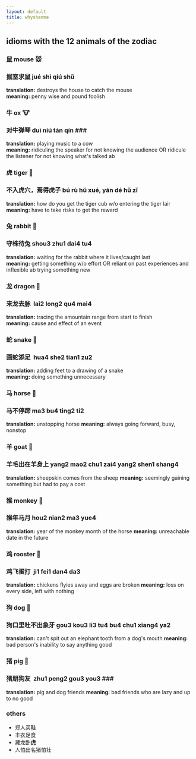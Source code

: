 ```yaml
---
layout: default
title: whyshenme
---
```



## idioms with the 12 animals of the zodiac ##

### 鼠 mouse 🐭 ###   
### 掘室求鼠  jué shì qiú shǔ ### 
**translation:** destroys the house to catch the mouse  
**meaning:** penny wise and pound foolish  

### 牛 ox 🐮 ### 
### 对牛弹琴  duì niú tán qín ###   
**translation:** playing music to a cow   
**meaning:** ridiculing the speaker for not knowing the audience OR ridicule the listener for not knowing what's talked ab  

### 虎 tiger 🐯 ###
### 不入虎穴，焉得虎子 bú rù hǔ xué, yān dé hǔ zǐ ### 
**translation:** how do you get the tiger cub w/o entering the tiger lair  
**meaning:** have to take risks to get the reward  

### 兔 rabbit 🐰 ###
### 守株待兔  shou3 zhu1 dai4 tu4 ### 
**translation:** waiting for the rabbit where it lives/caught last  
**meaning:** getting something w/o effort OR reliant on past experiences and inflexible ab trying something new  

### 龙 dragon 🐲 ###
### 来龙去脉  lai2 long2 qu4 mai4 ###  
**translation:** tracing the amountain range from start to finish   
**meaning:** cause and effect of an event   

### 蛇 snake 🐍 ###
### 画**蛇**添足  hua4 she2 tian1 zu2 ###  
**translation:** adding feet to a drawing of a snake  
**meaning:** doing something unnecessary   

### 马 horse 🐴 ###
### 马不停蹄 ma3 bu4 ting2 ti2 ###
**translation:** unstopping horse 
**meaning:** always going forward, busy, nonstop

### 羊 goat 🐑 ###
### 羊毛出在羊身上  yang2 mao2 chu1 zai4 yang2 shen1 shang4 ###
**translation:** sheepskin comes from the sheep
**meaning:** seemingly gaining something but had to pay a cost

### 猴 monkey 🐒 ###
### 猴年马月  hou2 nian2 ma3 yue4 ###
**translation:** year of the monkey month of the horse
**meaning:** unreachable date in the future

### 鸡 rooster 🐔 ###
### **鸡**飞蛋打  ji1 fei1 dan4 da3 ###
**translation:** chickens flyies away and eggs are broken
**meaning:** loss on every side, left with nothing 

### 狗 dog 🐶 ###
### 狗口里吐不出象牙  gou3 kou3 li3 tu4 bu4 chu1 xiang4 ya2 ###
**translation:** can't spit out an elephant tooth from a dog's mouth
**meaning:** bad person's inability to say anything good

### 猪 pig 🐷 ###
### 猪朋狗友  zhu1 peng2 gou3 you3 ###      
**translation:** pig and dog friends
**meaning:** bad friends who are lazy and up to no good


### others ###
* 郑人买鞋
* 丰衣足食
* 藏龙卧**虎**
* 人怕出名猪怕壮

